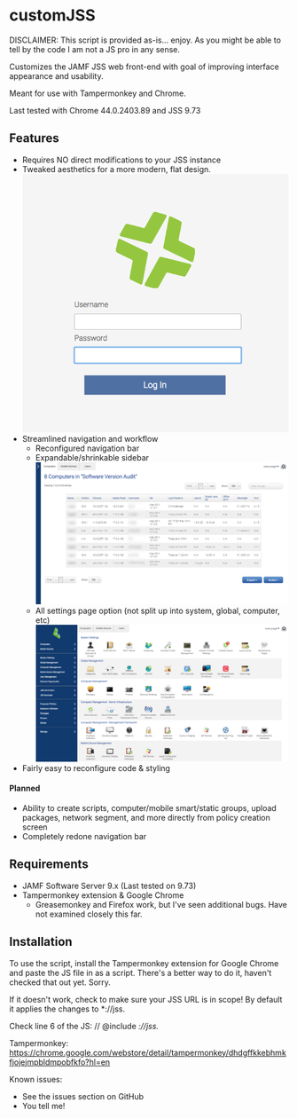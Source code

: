 customJSS
=========

DISCLAIMER: This script is provided as-is... enjoy. As you might be able to tell by the code I am not a JS pro in any sense.

Customizes the JAMF JSS web front-end with goal of improving interface appearance and usability.

Meant for use with Tampermonkey and Chrome. 

Last tested with Chrome 44.0.2403.89 and JSS 9.73

## Features

- Requires NO direct modifications to your JSS instance
- Tweaked aesthetics for a more modern, flat design.
![Login page](https://raw.githubusercontent.com/opragel/customJSS/master/readme_images/jss-login.png)
- Streamlined navigation and workflow
  - Reconfigured navigation bar
  - Expandable/shrinkable sidebar
![Expandable / shrinkable sidebar](https://raw.githubusercontent.com/opragel/customJSS/master/readme_images/jss-sidebar-minimized.png)
  - All settings page option (not split up into system, global, computer, etc)
![All settings page](https://raw.githubusercontent.com/opragel/customJSS/master/readme_images/jss-settings.png)
- Fairly easy to reconfigure code & styling


#### Planned
- Ability to create scripts, computer/mobile smart/static groups, upload packages, network segment, and more directly from policy creation screen
- Completely redone navigation bar

## Requirements

- JAMF Software Server 9.x (Last tested on 9.73)
- Tampermonkey extension & Google Chrome
  - Greasemonkey and Firefox work, but I've seen additional bugs. Have not examined closely this far.

## Installation

To use the script, install the Tampermonkey extension for Google Chrome and paste the JS file in as a script. There's a better way to do it, haven't checked that out yet. Sorry.

If it doesn't work, check to make sure your JSS URL is in scope! By default it applies the changes to *://jss.

Check line 6 of the JS: // @include      *://jss.*

Tampermonkey: https://chrome.google.com/webstore/detail/tampermonkey/dhdgffkkebhmkfjojejmpbldmpobfkfo?hl=en

Known issues:

- See the issues section on GitHub
- You tell me!
